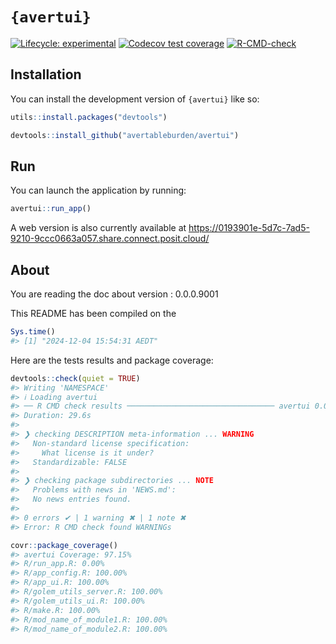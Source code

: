 
<!-- README.md is generated from README.Rmd. Please edit that file -->

# `{avertui}`

<!-- badges: start -->

[![Lifecycle:
experimental](https://img.shields.io/badge/lifecycle-experimental-orange.svg)](https://lifecycle.r-lib.org/articles/stages.html#experimental)
[![Codecov test
coverage](https://codecov.io/gh/avertableburden/avertui/graph/badge.svg)](https://app.codecov.io/gh/avertableburden/avertui)
[![R-CMD-check](https://github.com/avertableburden/avertui/actions/workflows/R-CMD-check.yaml/badge.svg)](https://github.com/avertableburden/avertui/actions/workflows/R-CMD-check.yaml)
<!-- badges: end -->

## Installation

You can install the development version of `{avertui}` like so:

``` r
utils::install.packages("devtools")

devtools::install_github("avertableburden/avertui")
```

## Run

You can launch the application by running:

``` r
avertui::run_app()
```

A web version is also currently available at https://0193901e-5d7c-7ad5-9210-9ccc0663a057.share.connect.posit.cloud/ 

## About

You are reading the doc about version : 0.0.0.9001

This README has been compiled on the

``` r
Sys.time()
#> [1] "2024-12-04 15:54:31 AEDT"
```

Here are the tests results and package coverage:

``` r
devtools::check(quiet = TRUE)
#> Writing 'NAMESPACE'
#> ℹ Loading avertui
#> ── R CMD check results ───────────────────────────────── avertui 0.0.0.9000 ────
#> Duration: 29.6s
#> 
#> ❯ checking DESCRIPTION meta-information ... WARNING
#>   Non-standard license specification:
#>     What license is it under?
#>   Standardizable: FALSE
#> 
#> ❯ checking package subdirectories ... NOTE
#>   Problems with news in 'NEWS.md':
#>   No news entries found.
#> 
#> 0 errors ✔ | 1 warning ✖ | 1 note ✖
#> Error: R CMD check found WARNINGs
```

``` r
covr::package_coverage()
#> avertui Coverage: 97.15%
#> R/run_app.R: 0.00%
#> R/app_config.R: 100.00%
#> R/app_ui.R: 100.00%
#> R/golem_utils_server.R: 100.00%
#> R/golem_utils_ui.R: 100.00%
#> R/make.R: 100.00%
#> R/mod_name_of_module1.R: 100.00%
#> R/mod_name_of_module2.R: 100.00%
```
